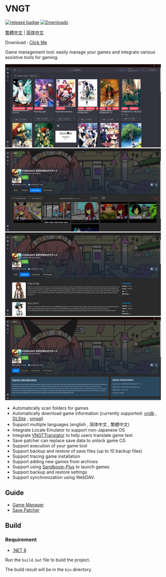 # VNGT

[![release badge](https://img.shields.io/github/v/release/charles7668/VNGT)](https://github.com/charles7668/VNGT/releases/)
[![Downloads](https://img.shields.io/github/downloads/charles7668/VNGT/total)](https://github.com/charles7668/VNGT/releases/)

[繁體中文](./Docs/README.zh-tw.md) | [简体中文](./Docs/README.zh-cn.md)

Download : [Click Me](https://github.com/charles7668/VNGT/releases/)

Game management tool: easily manage your games and integrate various assistive tools for gaming.

![main](./Docs/img/main.jpg)
![screenshot](./Docs/img/screenshot1.jpg)
![screenshot](./Docs/img/screenshot2.jpg)
![screenshot](./Docs/img/screenshot3.jpg)

- Automatically scan folders for games
- Automatically download game information (currently supported: [vndb](https://vndb.org/) , [DLSite](https://www.dlsite.com) , [ymgal](https://www.ymgal.games/developer#%E6%90%9C%E7%B4%A2%E6%B8%B8%E6%88%8F%E5%88%97%E8%A1%A8))
- Support multiple languages (english , 简体中文 , 繁體中文)
- Integrate Locale Emulator to support non-Japanese OS
- Integrate [VNGTTranslator](https://github.com/charles7668/VNGTTranslator) to help users translate game text
- Save patcher can replace save data to unlock game CG
- Support execution of your game tool
- Support backup and restore of save files (up to 10 backup files)
- Support tracing game installation
- Support adding new games from archives
- Support using [Sandboxie-Plus](https://sandboxie-plus.com/) to launch games
- Support backup and restore settings
- Support synchronization using WebDAV.

## Guide

- [Game Manager](./Docs/GameManager.md)
- [Save Patcher](./Docs/SavePatcher.md)

## Build

### Requirement

- [.NET 8](https://dotnet.microsoft.com/en-us/download)

Run the `build.bat` file to build the project.

The build result will be in the `bin` directory.
